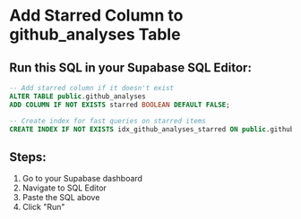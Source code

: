 # Add Starred Column to github_analyses Table

## Run this SQL in your Supabase SQL Editor:

```sql
-- Add starred column if it doesn't exist
ALTER TABLE public.github_analyses 
ADD COLUMN IF NOT EXISTS starred BOOLEAN DEFAULT FALSE;

-- Create index for fast queries on starred items
CREATE INDEX IF NOT EXISTS idx_github_analyses_starred ON public.github_analyses(starred) WHERE starred = true;
```

## Steps:
1. Go to your Supabase dashboard
2. Navigate to SQL Editor
3. Paste the SQL above
4. Click "Run"
